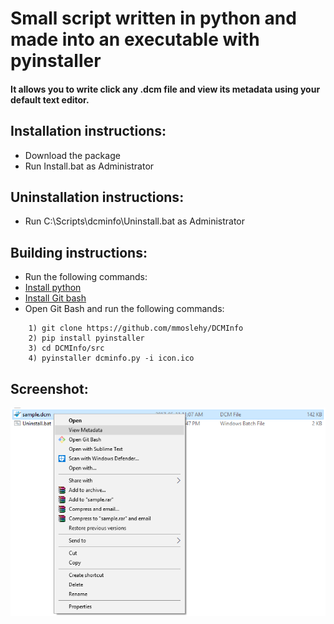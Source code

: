 # Small script written in python and made into an executable with pyinstaller
#### It allows you to write click any .dcm file and view its metadata using your default text editor.

## Installation instructions:

- Download the package
- Run Install.bat as Administrator


## Uninstallation instructions:

- Run C:\Scripts\dcminfo\Uninstall.bat as Administrator


## Building instructions:
- Run the following commands:
- [Install python](https://www.python.org/)
- [Install Git bash](https://git-scm.com/downloads)
- Open Git Bash and run the following commands:
```
	1) git clone https://github.com/mmoslehy/DCMInfo
	2) pip install pyinstaller
	3) cd DCMInfo/src
	4) pyinstaller dcminfo.py -i icon.ico
```


## Screenshot:


![Alt text](dcminfo.png?raw=true "Screenshot")
